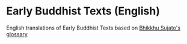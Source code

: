 Early Buddhist Texts (English)
==============================

English translations of Early Buddhist Texts based on 
[Bhikkhu Sujato's glossary](https://discourse.suttacentral.net/t/pali-glossary-for-bhikkhus-bodhi-and-sujato/12008)
